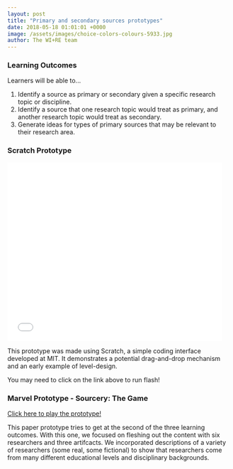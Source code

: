 ```yaml
---
layout: post
title: "Primary and secondary sources prototypes"
date: 2018-05-18 01:01:01 +0000
image: /assets/images/choice-colors-colours-5933.jpg
author: The WI+RE team 
---
```


### Learning Outcomes

Learners will be able to...
1. Identify a source as primary or secondary given a specific research topic or discipline.
2. Identify a source that one research topic would treat as primary, and another research topic would treat as secondary.
3. Generate ideas for types of primary sources that may be relevant to their research area.

### Scratch Prototype

<iframe allowtransparency="true" width="485" height="402" src="//scratch.mit.edu/projects/embed/236057405/?autostart=false" frameborder="0" allowfullscreen></iframe>

This prototype was made using Scratch, a simple coding interface developed at MIT. It demonstrates a potential drag-and-drop mechanism and an early example of level-design.

You may need to click on the link above to run flash!

### Marvel Prototype - Sourcery: The Game

[Click here to play the prototype!](https://marvelapp.com/182a540g)

This paper prototype tries to get at the second of the three learning outcomes. With this one, we focused on fleshing out the content with six researchers and three artifcacts. We  incorporated descriptions of a variety of researchers (some real, some fictional) to show that researchers come from many different educational levels and disciplinary backgrounds. 
